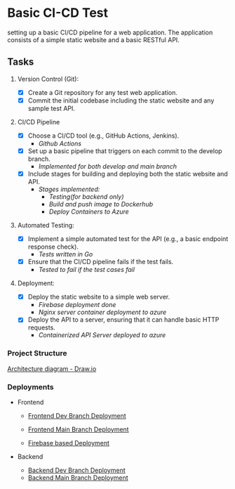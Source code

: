 # Basic CI-CD Test

setting up a basic CI/CD pipeline for a web application. The application consists of a simple static website and a basic RESTful API.

## Tasks

1. Version Control (Git):

    - [x] Create a Git repository for any test web application.
    - [x] Commit the initial codebase including the static website and any sample test API.

2. CI/CD Pipeline

    - [x] Choose a CI/CD tool (e.g., GitHub Actions, Jenkins).
      - _Github Actions_
    - [x] Set up a basic pipeline that triggers on each commit to the develop branch.
      - _Implemented for both develop and main branch_
    - [x] Include stages for building and deploying both the static website and API.
      - _Stages implemented:_
        - _Testing(for backend only)_
        - _Build and push image to Dockerhub_
        - _Deploy Containers to Azure_

3. Automated Testing:

    - [x] Implement a simple automated test for the API (e.g., a basic endpoint response check).
      - _Tests written in Go_
    - [x] Ensure that the CI/CD pipeline fails if the test fails.
      - _Tested to fail if the test cases fail_

4. Deployment:

    - [x] Deploy the static website to a simple web server.
      - _Firebase deployment done_
      - _Nginx server container deployment to azure_
    - [x] Deploy the API to a server, ensuring that it can handle basic HTTP requests.
      - _Containerized API Server deployed to azure_

### Project Structure

[Architecture diagram - Draw.io](https://drive.google.com/file/d/1qU1IhZAexsxA4jlTcJkS5mX_Tzvqf1ez/view?usp=sharing "Architecture diagram")

### Deployments

- Frontend
  - [Frontend Dev Branch Deployment](https://dev-basic-ci-frontend.wonderfulwave-531b1711.centralus.azurecontainerapps.io "frontend Dev")
  - [Frontend Main Branch Deployment](https://basic-ci-frontend.wonderfulwave-531b1711.centralus.azurecontainerapps.io "frontend Main")

  - [Firebase based Deployment](https://dev-basic-ci.firebaseapp.com/)

- Backend
  - [Backend Dev Branch Deployment](https://dev-basic-ci-cd-backend.wonderfulwave-531b1711.centralus.azurecontainerapps.io "backend Dev")
  - [Backend Main Branch Deployment](https://basic-ci-cd-backend.wonderfulwave-531b1711.centralus.azurecontainerapps.io "backend")

